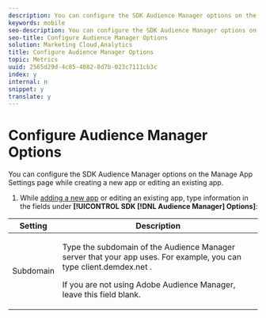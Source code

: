 ```yaml
---
description: You can configure the SDK Audience Manager options on the Manage App Settings page while creating a new app or editing an existing app.
keywords: mobile
seo-description: You can configure the SDK Audience Manager options on the Manage App Settings page while creating a new app or editing an existing app.
seo-title: Configure Audience Manager Options
solution: Marketing Cloud,Analytics
title: Configure Audience Manager Options
topic: Metrics
uuid: 2565d29d-4c85-4082-8d7b-023c7111cb3c
index: y
internal: n
snippet: y
translate: y
---
```


# Configure Audience Manager Options

You can configure the SDK Audience Manager options on the Manage App Settings page while creating a new app or editing an existing app.

1. While [adding a new app](../../manage_apps/t_new_app.md#task_DB20EA0C8DF54C62B46858A77C53221F) or editing an existing app, type information in the fields under **[!UICONTROL SDK [!DNL Audience Manager] Options]**:

<table id="table_0A10A46D9C164244BE81EA5D0E8F8985"> 
 <thead> 
  <tr> 
   <th colname="col1" class="entry"> Setting </th> 
   <th colname="col2" class="entry"> Description </th> 
  </tr> 
 </thead>
 <tbody> 
  <tr> 
   <td colname="col1"> <p>Subdomain </p> </td> 
   <td colname="col2"> <p>Type the subdomain of the Audience Manager server that your app uses. For example, you can type 
     <userinput>
       client.demdex.net
     </userinput>. </p> <p>If you are not using <span class="keyword"> Adobe Audience Manager</span>, leave this field blank. </p> </td> 
  </tr> 
 </tbody> 
</table>

